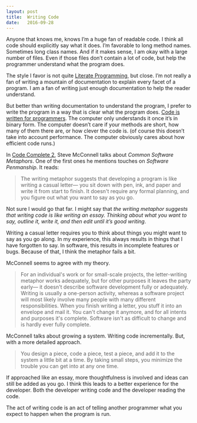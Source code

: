 ```yaml
---
layout: post
title:  Writing Code
date:   2016-09-28
---
```


Anyone that knows me, knows I’m a huge fan of readable code. I think all code should explicitly say what it does. I’m favorable to long method names. Sometimes long class names. And if it makes sense, I am okay with a large number of files. Even if those files don’t contain a lot of code, but help the programmer understand what the program does.

The style I favor is not quite [Literate Programming](https://en.wikipedia.org/wiki/Literate_programming), but close. I’m not really a fan of writing a mountain of documentation to explain every facet of a program. I am a fan of writing just enough documentation to help the reader understand.

But better than writing documentation to understand the program, I prefer to write the program in a way that is clear what the program does. [Code is written for programmers](http://rumproarious.com/2015/01/20/programs-are-meant-to-be-read-by-humans-and-only-incidentally-for-computers-to-execute/). The computer only understands it once it’s in binary form. The computer doesn’t care if your methods are short, how many of them there are, or how clever the code is. (of course this doesn’t take into account performance. The computer obviously cares about how efficient code runs.)

In [Code Complete 2](http://cc2e.com/), Steve McConnell talks about *Common Software Metaphors*. One of the first ones he  mentions touches on *Software  Penmanship*. It reads:

> The writing metaphor suggests that developing a program is like writing a casual letter— you sit down with pen, ink, and paper and write it from start to finish. It doesn't require any formal planning, and you figure out what you want to say as you go.

Not sure I would go that far. I might say that *the writing metaphor suggests that writing code is like writing an essay. Thinking about what you want to say, outline it, write it, and then edit until it’s good writing*.

Writing a casual letter requires you to think about things you might want to say as you go along. In my experience, this always results in things that I have forgotten to say. In software, this results in incomplete features or bugs. Because of that, I think the metaphor fails a bit.

McConnell seems to agree with my theory.

> For an individual's work or for small-scale projects, the letter-writing metaphor works adequately, but for other purposes it leaves the party early— it doesn't describe software development fully or adequately. Writing is usually a one-person activity, whereas a software project will most likely involve many people with many different responsibilities. When you finish writing a letter, you stuff it into an envelope and mail it. You can't change it anymore, and for all intents and purposes it's complete. Software isn't as difficult to change and is hardly ever fully complete.

McConnell talks about growing a system. Writing code incrementally. But, with a more detailed approach.

> You design a piece, code a piece, test a piece, and add it to the system a little bit at a time. By taking small steps, you minimize the trouble you can get into at any one time.

If approached like an essay, more thoughtfulness is involved and ideas can still be added as you go. I think this leads to a better experience for the developer. Both the developer writing code and the developer reading the code.

The act of writing code is an act of telling another programmer what you expect to happen when the program is run.




